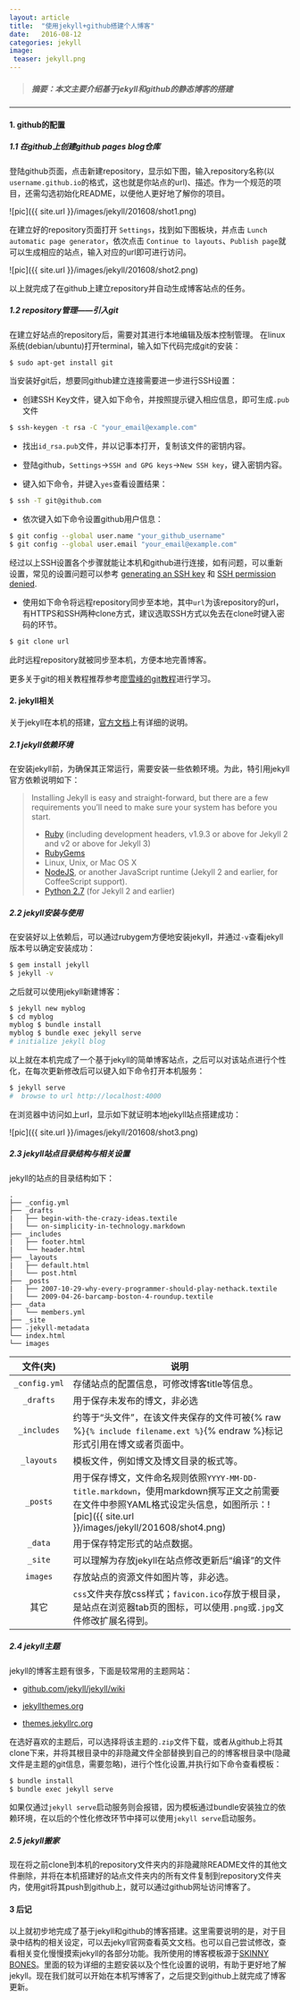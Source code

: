 ```yaml
---
layout: article
title:  "使用jekyll+github搭建个人博客"
date:   2016-08-12
categories: jekyll
image:
 teaser: jekyll.png
---
```

>##### 摘要：本文主要介绍基于jekyll和github的静态博客的搭建

---

#### 1. github的配置


##### 1.1 在github上创建github pages blog仓库

登陆github页面，点击新建repository，显示如下图，输入repository名称(以`username.github.io`的格式，这也就是你站点的url)、描述。作为一个规范的项目，还需勾选初始化README，以便他人更好地了解你的项目。

![pic]({{ site.url }}/images/jekyll/201608/shot1.png)

在建立好的repository页面打开 `Settings`，找到如下图板块，并点击 `Lunch automatic page generator`，依次点击 `Continue to layouts`、`Publish page`就可以生成相应的站点，输入对应的url即可进行访问。

![pic]({{ site.url }}/images/jekyll/201608/shot2.png)

以上就完成了在github上建立repository并自动生成博客站点的任务。

##### 1.2 repository管理——引入git

在建立好站点的repository后，需要对其进行本地编辑及版本控制管理。
在linux系统(debian/ubuntu)打开terminal，输入如下代码完成git的安装：

```bash
$ sudo apt-get install git
```
当安装好git后，想要同github建立连接需要进一步进行SSH设置：

* 创建SSH Key文件，键入如下命令，并按照提示键入相应信息，即可生成`.pub`文件

```bash
$ ssh-keygen -t rsa -C "your_email@example.com"
```

* 找出`id_rsa.pub`文件，并以记事本打开，复制该文件的密钥内容。

* 登陆github，`Settings`->`SSH and GPG keys`->`New SSH key`，键入密钥内容。

* 键入如下命令，并键入`yes`查看设置结果：

```bash
$ ssh -T git@github.com
```

* 依次键入如下命令设置github用户信息：

```bash
$ git config --global user.name "your_github_username"
$ git config --global user.email "your_email@example.com"
```

经过以上SSH设置各个步骤就能让本机和github进行连接，如有问题，可以重新设置，常见的设置问题可以参考 [generating an SSH key][SSH key] 和 [SSH permission denied][SSH denied].

* 使用如下命令将远程repository同步至本地，其中`url`为该repository的url，有HTTPS和SSH两种clone方式，建议选取SSH方式以免去在clone时键入密码的环节。

```bash
$ git clone url
```

此时远程repository就被同步至本机，方便本地完善博客。

更多关于git的相关教程推荐参考[廖雪峰的git教程][git]进行学习。

#### 2. jekyll相关

关于jekyll在本机的搭建，[官方文档][jekyll doc]上有详细的说明。

##### 2.1 jekyll依赖环境

在安装jekyll前，为确保其正常运行，需要安装一些依赖环境。为此，特引用jekyll官方依赖说明如下：

> 
>    Installing Jekyll is easy and straight-forward, but there are a few requirements you’ll need to make sure your system has before you start.
> 
> * [Ruby][ruby] (including development headers, v1.9.3 or above for Jekyll 2 and v2 or above for Jekyll 3)
> * [RubyGems][gem]
> * Linux, Unix, or Mac OS X
> * [NodeJS][nodejs], or another JavaScript runtime (Jekyll 2 and earlier, for CoffeeScript support).
> * [Python 2.7][python] (for Jekyll 2 and earlier)
> 

##### 2.2 jekyll安装与使用

在安装好以上依赖后，可以通过rubygem方便地安装jekyll，并通过`-v`查看jekyll版本号以确定安装成功：

```bash
$ gem install jekyll
$ jekyll -v
```

之后就可以使用jekyll新建博客：

```bash
$ jekyll new myblog
$ cd myblog
myblog $ bundle install
myblog $ bundle exec jekyll serve
# initialize jekyll blog
```

以上就在本机完成了一个基于jekyll的简单博客站点，之后可以对该站点进行个性化，在每次更新修改后可以键入如下命令打开本机服务：

```bash
$ jekyll serve
#  browse to url http://localhost:4000
```

在浏览器中访问如上url，显示如下就证明本地jekyll站点搭建成功：

![pic]({{ site.url }}/images/jekyll/201608/shot3.png)

##### 2.3 jekyll站点目录结构与相关设置

jekyll的站点的目录结构如下：

```bssh
.
├── _config.yml
├── _drafts
|   ├── begin-with-the-crazy-ideas.textile
|   └── on-simplicity-in-technology.markdown
├── _includes
|   ├── footer.html
|   └── header.html
├── _layouts
|   ├── default.html
|   └── post.html
├── _posts
|   ├── 2007-10-29-why-every-programmer-should-play-nethack.textile
|   └── 2009-04-26-barcamp-boston-4-roundup.textile
├── _data
|   └── members.yml
├── _site
├── .jekyll-metadata
└── index.html
└── images
```

|文件(夹)|说明|
|:---:|---|
|`_config.yml`|存储站点的配置信息，可修改博客title等信息。|
|`_drafts`|用于保存未发布的博文，非必选|
|`_includes`|约等于“头文件”，在该文件夹保存的文件可被{% raw %}`{% include filename.ext %}`{% endraw %}标记形式引用在博文或者页面中。|
|`_layouts`|模板文件，例如博文及博文目录的板式等。|
|`_posts`|用于保存博文，文件命名规则依照`YYYY-MM-DD-title.markdown`，使用markdown撰写正文之前需要在文件中参照YAML格式设定头信息，如图所示：![pic]({{ site.url }}/images/jekyll/201608/shot4.png) |
|`_data`|用于保存特定形式的站点数据。|
|`_site`|可以理解为存放jekyll在站点修改更新后“编译”的文件|
|`images`|存放站点的资源文件如图片等，非必选。|
|其它|`css`文件夹存放css样式；`favicon.ico`存放于根目录，是站点在浏览器tab页的图标，可以使用`.png`或`.jpg`文件修改扩展名得到。|

##### 2.4 jekyll主题

jekyll的博客主题有很多，下面是较常用的主题网站：

* [github.com/jekyll/jekyll/wiki][theme 1]

* [jekyllthemes.org][theme 2]

* [themes.jekyllrc.org][theme 3]

在选好喜欢的主题后，可以选择将该主题的`.zip`文件下载，或者从github上将其clone下来，并将其根目录中的非隐藏文件全部替换到自己的的博客根目录中(隐藏文件是主题的git信息，需要忽略)，进行个性化设置,并执行如下命令查看模板：

```bash
$ bundle install
$ bundle exec jekyll serve
```

如果仅通过`jekyll serve`启动服务则会报错，因为模板通过bundle安装独立的依赖环境，在以后的个性化修改环节中择可以使用`jekyll serve`启动服务。

##### 2.5 jekyll搬家

现在将之前clone到本机的repository文件夹内的非隐藏除README文件的其他文件删除，并将在本机搭建好的站点文件夹内的所有文件复制到repository文件夹内，使用git将其push到github上，就可以通过github网址访问博客了。

#### 3 后记
以上就初步地完成了基于jekyll和github的博客搭建。这里需要说明的是，对于目录中结构的相关设定，可以去jekyll官网查看英文文档。也可以自己尝试修改，查看相关变化慢慢摸索jekyll的各部分功能。我所使用的博客模板源于[SKINNY BONES][skinny bones]。里面的较为详细的主题安装以及个性化设置的说明，有助于更好地了解jekyll。现在我们就可以开始在本机写博客了，之后提交到github上就完成了博客更新。



[SSH key]: https://help.github.com/articles/generating-an-ssh-key/
[SSH denied]: https://help.github.com/articles/error-permission-denied-publickey/
[git]: http://www.liaoxuefeng.com/wiki/0013739516305929606dd18361248578c67b8067c8c017b000 
[jekyll doc]: https://jekyllrb.com/docs/home/
[ruby]: https://www.ruby-lang.org/en/downloads/
[gem]: https://rubygems.org/pages/download
[nodejs]: https://nodejs.org/en/download/
[python]: https://www.python.org/downloads/
[theme 1]: https://github.com/jekyll/jekyll/wiki
[theme 2]: http://jekyllthemes.org/
[theme 3]: http://themes.jekyllrc.org/
[skinny bones]: https://mmistakes.github.io/skinny-bones-jekyll/
